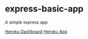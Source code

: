 # express-basic-app
A simple express app

[Heroku Dashboard](https://dashboard.heroku.com/apps/first-express-server-app)
[Heroku App](https://first-express-server-app.herokuapp.com/)
